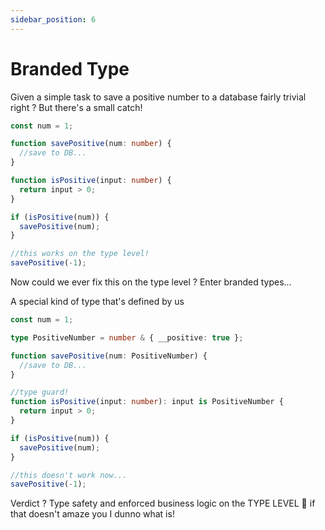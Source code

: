 ```yaml
---
sidebar_position: 6
---
```


# Branded Type

Given a simple task to save a positive number to a database fairly trivial right ?
But there's a small catch!

```typescript
const num = 1;

function savePositive(num: number) {
  //save to DB...
}

function isPositive(input: number) {
  return input > 0;
}

if (isPositive(num)) {
  savePositive(num);
}

//this works on the type level!
savePositive(-1);
```

Now could we ever fix this on the type level ?
Enter branded types...

A special kind of type that's defined by us

```typescript
const num = 1;

type PositiveNumber = number & { __positive: true };

function savePositive(num: PositiveNumber) {
  //save to DB...
}

//type guard!
function isPositive(input: number): input is PositiveNumber {
  return input > 0;
}

if (isPositive(num)) {
  savePositive(num);
}

//this doesn't work now...
savePositive(-1);
```

Verdict ? Type safety and enforced business logic on the TYPE LEVEL 🤯 if that doesn't amaze you I dunno what is!
